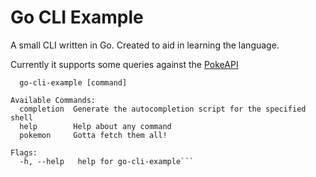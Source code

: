 # Go CLI Example

A small CLI written in Go. Created to aid in learning the language. 

Currently it supports some queries against the [PokeAPI](https://pokeapi.co/)

```Usage:
  go-cli-example [command]

Available Commands:
  completion  Generate the autocompletion script for the specified shell
  help        Help about any command
  pokemon     Gotta fetch them all!

Flags:
  -h, --help   help for go-cli-example```